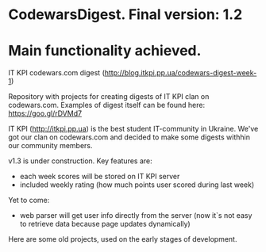 # CodewarsDigest. Final version: 1.2 
# Main functionality achieved. 
IT KPI codewars.com digest (http://blog.itkpi.pp.ua/codewars-digest-week-1)

Repository with projects for creating digests of IT KPI clan on codewars.com. Examples of digest itself can be found here: https://goo.gl/rDVMd7

IT KPI (http://itkpi.pp.ua) is the best student IT-community in Ukraine. We've got our clan on codewars.com and decided to make some digests withhin our community members.

v1.3 is under construction. Key features are:
- each week scores will be stored on IT KPI server
- included weekly rating (how much points user scored during last week)

Yet to come:
- web parser will get user info directly from the server (now it`s not easy to retrieve data because page updates dynamically)

Here are some old projects, used on the early stages of development. 




